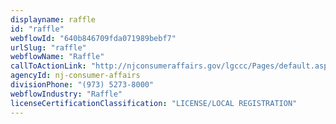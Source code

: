 ```yaml
---
displayname: raffle
id: "raffle"
webflowId: "640b846709fda071989bebf7"
urlSlug: "raffle"
webflowName: "Raffle"
callToActionLink: "http://njconsumeraffairs.gov/lgccc/Pages/default.aspx"
agencyId: nj-consumer-affairs
divisionPhone: "(973) 5273-8000"
webflowIndustry: "Raffle"
licenseCertificationClassification: "LICENSE/LOCAL REGISTRATION"
---
```

